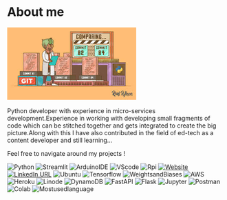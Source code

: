 # About me

![Design preview for Introduction](./design/images.jpeg)

Python developer with experience in micro-services development.Experience in working with developing small fragments of code which can be stitched together and gets integrated to create the big picture.Along with this I have also contributed in the field of ed-tech as a content developer and still learning...

Feel free to navigate around my projects !

![Python](https://img.shields.io/badge/Python-FFD43B?style=for-the-badge&logo=python&logoColor=blue)
![Streamlit](https://img.shields.io/badge/Streamlit-FF4B4B?style=for-the-badge&logo=Streamlit&logoColor=white)
![ArduinoIDE](https://img.shields.io/badge/Arduino_IDE-00979D?style=for-the-badge&logo=arduino&logoColor=white)
![VScode](https://img.shields.io/badge/Visual_Studio-5C2D91?style=for-the-badge&logo=visual%20studio&logoColor=white)
![Rpi](https://img.shields.io/badge/Raspberry%20Pi-A22846?style=for-the-badge&logo=Raspberry%20Pi&logoColor=white)
[![Website](https://img.shields.io/badge/website-000000?style=for-the-badge&logo=About.me&logoColor=white)](https://utkarshpandey.pythonanywhere.com/)
[![LinkedIn URL](https://img.shields.io/badge/LinkedIn-0077B5?style=for-the-badge&logo=linkedin&logoColor=white)](https://www.linkedin.com/in/utkarsh-pandey-0737b0145/)
![Ubuntu](https://img.shields.io/badge/Ubuntu-E95420?style=for-the-badge&logo=ubuntu&logoColor=white)
![Tensorflow](https://img.shields.io/badge/TensorFlow-FF6F00?style=for-the-badge&logo=tensorflow&logoColor=white)
![WeightsandBiases](https://img.shields.io/badge/Weights_&_Biases-FFBE00?style=for-the-badge&logo=WeightsAndBiases&logoColor=white)
![AWS](https://img.shields.io/badge/Amazon_AWS-FF9900?style=for-the-badge&logo=amazonaws&logoColor=white)
![Heroku](https://img.shields.io/badge/Heroku-430098?style=for-the-badge&logo=heroku&logoColor=white)
![Linode](https://img.shields.io/badge/Linode-00A95C?style=for-the-badge&logo=Linode&logoColor=white)
![DynamoDB](https://img.shields.io/badge/Amazon%20DynamoDB-4053D6?style=for-the-badge&logo=Amazon%20DynamoDB&logoColor=white)
![FastAPI](https://img.shields.io/badge/fastapi-109989?style=for-the-badge&logo=FASTAPI&logoColor=white)
![Flask](https://img.shields.io/badge/Flask-000000?style=for-the-badge&logo=flask&logoColor=white)
![Jupyter](https://img.shields.io/badge/Jupyter-F37626.svg?&style=for-the-badge&logo=Jupyter&logoColor=white)
![Postman](https://img.shields.io/badge/Postman-FF6C37?style=for-the-badge&logo=Postman&logoColor=white)
![Colab](https://img.shields.io/badge/Colab-F9AB00?style=for-the-badge&logo=googlecolab&color=525252)
![Mostusedlanguage](https://github-readme-stats.vercel.app/api/top-langs/?username=utkarshpandey12)


